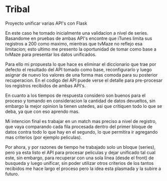 # Tribal
 Proyecto unificar varias API's con Flask

 En este caso he tomado inicialmente una validacion a nivel de series.
 Basandome en pruebas de ambas API's encontre que iTunes limita sus registros a 200
 como maximo, mientras que tvMaze no reflejo esa limitacion; esto ultimo me presento 
 la oportunidad de tomar como base a tvMaze para presentar los datos unificados.

 Para ello mi propuesta lo que hace es eliminar el diccionario que trae por defecto el
 resultado del API tomado como base, reconfigurarlo y luego asignar de nuevo los valores
 de una forma mas comoda para su posterior recuperacion. En el codigo del API puede verse
 el detalle para pre-procesar los registros recibidos de ambas API's.

 En cuanto a los tiempos de respuesta considero son buenos para el proceso y tomando en 
 consideracion la cantidad de datos devueltos, sin embargo la mejor opinion la tienen
 ustedes, asi que critiquen todo lo que se deba, ya que con eso aprendo mas.

 Mi intencion final es trabajar en un match mas preciso a nivel de registro, que vaya 
 comparando cada fila procesada dentro del primer bloque de datos contra todo lo que hay 
 en el segundo, lo que permitira ir agregando mas criterios (por ejemplo peliculas).

 Por ahora, y por razones de tiempo he trabajado solo un bloque (series), pero ya esta listo 
 el API para procesar peliculas y dejar unificado tal cual este, sin embargo, para recuperar 
 con una sola linea (desde el front) de busqueda y luego unificar, sin poder utilizar otros
 criterios de los tantos recibidos me hace largo el proceso pero la idea esta plasmada y la
 subire a futuro.
